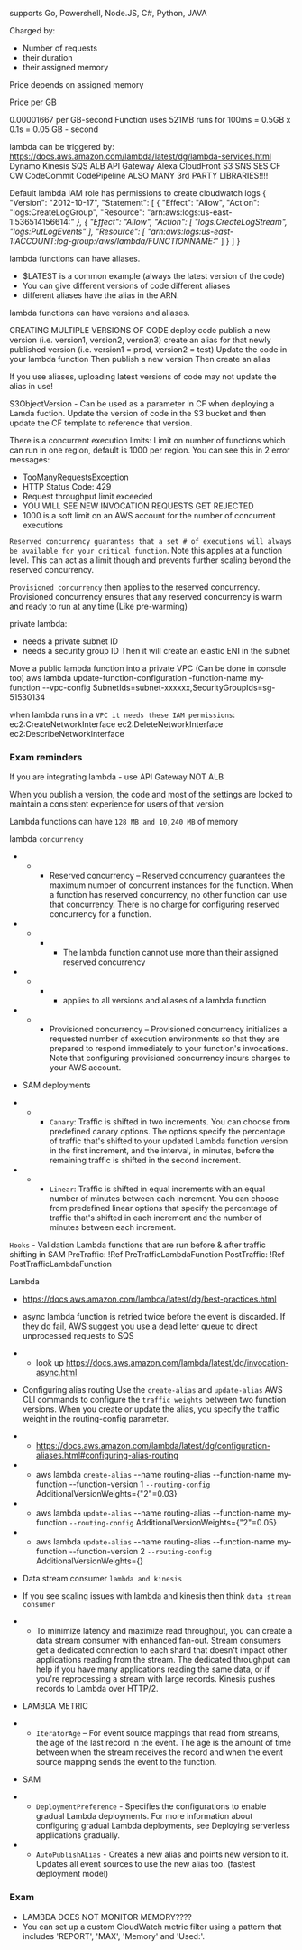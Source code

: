 supports Go, Powershell, Node.JS, C#, Python, JAVA

Charged by:
- Number of requests
- their duration
- their assigned memory

Price depends on assigned memory

Price per GB

0.00001667 per GB-second
Function uses 521MB runs for 100ms = 0.5GB x 0.1s = 0.05 GB - second

lambda can be triggered by:
https://docs.aws.amazon.com/lambda/latest/dg/lambda-services.html
Dynamo
Kinesis
SQS
ALB
API Gateway
Alexa
CloudFront
S3
SNS
SES
CF
CW
CodeCommit
CodePipeline
ALSO MANY 3rd PARTY LIBRARIES!!!!

Default lambda IAM role has permissions to create cloudwatch logs
{
    "Version": "2012-10-17",
    "Statement": [
        {
            "Effect": "Allow",
            "Action": "logs:CreateLogGroup",
            "Resource": "arn:aws:logs:us-east-1:536514156614:*"
        },
        {
            "Effect": "Allow",
            "Action": [
                "logs:CreateLogStream",
                "logs:PutLogEvents"
            ],
            "Resource": [
                "arn:aws:logs:us-east-1:ACCOUNT:log-group:/aws/lambda/FUNCTIONNAME:*"
            ]
        }
    ]
}



lambda functions can have aliases. 
- $LATEST is a common example (always the latest version of the code)
- You can give different versions of code different aliases
- different aliases have the alias in the ARN. 

lambda functions can have versions and aliases.

CREATING MULTIPLE VERSIONS OF CODE
deploy code
publish a new version (i.e. version1, version2, version3)
create an alias for that newly published version (i.e. version1 = prod, version2 = test)
Update the code in your lambda function
Then publish a new version
Then create an alias

If you use aliases, uploading latest versions of code may not update the alias in use!

S3ObjectVersion - Can be used as a parameter in CF when deploying a Lamda fuction. Update the version of code in the S3 bucket and then update the CF template to reference that version.

There is a concurrent execution limits:
Limit on number of functions which can run in one region, default is 1000 per region. You can see this in 2 error messages:
- TooManyRequestsException
- HTTP Status Code: 429
- Request throughput limit exceeded
- YOU WILL SEE NEW INVOCATION REQUESTS GET REJECTED
- 1000 is a soft limit on an AWS account for the number of concurrent executions

```Reserved concurrency guarantess that a set # of executions will always be available for your critical function```. Note this applies at a function level. This can act as a limit though and prevents further scaling beyond the reserved concurrency. 

```Provisioned concurrency``` then applies to the reserved concurrency. Provisioned concurrency ensures that any reserved concurrency is warm and ready to run at any time (Like pre-warming)

private lambda:
- needs a private subnet ID
- needs a security group ID
Then it will create an elastic ENI in the subnet

Move a public lambda function into a private VPC (Can be done in console too)
aws lambda update-function-configuration -function-name my-function --vpc-config SubnetIds=subnet-xxxxxx,SecurityGroupIds=sg-51530134

when lambda runs in a ```VPC it needs these IAM permissions```:
ec2:CreateNetworkInterface
ec2:DeleteNetworkInterface
ec2:DescribeNetworkInterface

### Exam reminders ###
If you are integrating lambda - use API Gateway NOT ALB

When you publish a version, the code and most of the settings are locked to maintain a consistent experience for users of that version

Lambda functions can have ```128 MB and 10,240 MB``` of memory

lambda ```concurrency```
- - - Reserved concurrency – Reserved concurrency guarantees the maximum number of concurrent instances for the function. When a function has reserved concurrency, no other function can use that concurrency. There is no charge for configuring reserved concurrency for a function.
- - - - The lambda function cannot use more than their assigned reserved concurrency
- - - - applies to all versions and aliases of a lambda function
- - - Provisioned concurrency – Provisioned concurrency initializes a requested number of execution environments so that they are prepared to respond immediately to your function's invocations. Note that configuring provisioned concurrency incurs charges to your AWS account.
- SAM deployments

- - - ```Canary```: Traffic is shifted in two increments. You can choose from predefined canary options. The options specify the percentage of traffic that's shifted to your updated Lambda function version in the first increment, and the interval, in minutes, before the remaining traffic is shifted in the second increment.
- - - ```Linear```: Traffic is shifted in equal increments with an equal number of minutes between each increment. You can choose from predefined linear options that specify the percentage of traffic that's shifted in each increment and the number of minutes between each increment.

```Hooks``` - Validation Lambda functions that are run before & after traffic shifting in SAM 
PreTraffic: !Ref PreTrafficLambdaFunction
PostTraffic: !Ref PostTrafficLambdaFunction


Lambda
- https://docs.aws.amazon.com/lambda/latest/dg/best-practices.html
- async lambda function is retried twice before the event is discarded. If they do fail, AWS suggest you use a dead letter queue to direct unprocessed requests to SQS
- - look up https://docs.aws.amazon.com/lambda/latest/dg/invocation-async.html  

- Configuring alias routing
Use the ```create-alias``` and ```update-alias``` AWS CLI commands to configure the ```traffic weights``` between two function versions. When you create or update the alias, you specify the traffic weight in the routing-config parameter.
- - https://docs.aws.amazon.com/lambda/latest/dg/configuration-aliases.html#configuring-alias-routing
- - aws lambda ```create-alias``` --name routing-alias --function-name my-function --function-version 1 ```--routing-config``` AdditionalVersionWeights={"2"=0.03}
- - aws lambda ```update-alias``` --name routing-alias --function-name my-function ```--routing-config``` AdditionalVersionWeights={"2"=0.05}
- - aws lambda ```update-alias``` --name routing-alias --function-name my-function --function-version 2 ```--routing-config``` AdditionalVersionWeights={}

- Data stream consumer ```lambda and kinesis```
- If you see scaling issues with lambda and kinesis then think ```data stream consumer```
- - To minimize latency and maximize read throughput, you can create a data stream consumer with enhanced fan-out. Stream consumers get a dedicated connection to each shard that doesn't impact other applications reading from the stream. The dedicated throughput can help if you have many applications reading the same data, or if you're reprocessing a stream with large records. Kinesis pushes records to Lambda over HTTP/2.

- LAMBDA METRIC 
- - ```IteratorAge``` – For event source mappings that read from streams, the age of the last record in the event. The age is the amount of time between when the stream receives the record and when the event source mapping sends the event to the function.

- SAM
- - ```DeploymentPreference``` - Specifies the configurations to enable gradual Lambda deployments. For more information about configuring gradual Lambda deployments, see Deploying serverless applications gradually.
- - ```AutoPublishALias``` - Creates a new alias and points new version to it. Updates all event sources to use the new alias too. (fastest deployment model)


### Exam ###
- LAMBDA DOES NOT MONITOR MEMORY????
- You can set up a custom CloudWatch metric filter using a pattern that includes 'REPORT', 'MAX', 'Memory' and 'Used:'.